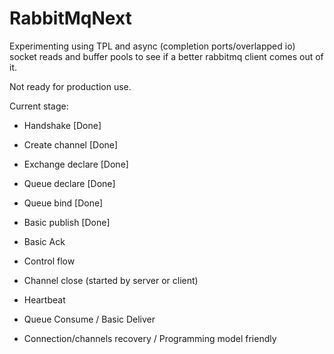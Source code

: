 # RabbitMqNext

Experimenting using TPL and async (completion ports/overlapped io) socket reads and buffer pools to see if a better rabbitmq client comes out of it. 

Not ready for production use.


Current stage: 

- Handshake [Done]
- Create channel [Done]
- Exchange declare [Done]
- Queue declare [Done]
- Queue bind [Done]
- Basic publish [Done]
- Basic Ack
- Control flow
- Channel close (started by server or client)
- Heartbeat
- Queue Consume / Basic Deliver

- Connection/channels recovery / Programming model friendly

